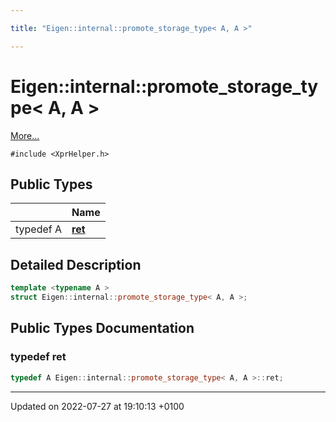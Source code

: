 ```yaml
---

title: "Eigen::internal::promote_storage_type< A, A >"

---
```


# Eigen::internal::promote_storage_type< A, A >



 [More...](#detailed-description)


`#include <XprHelper.h>`

## Public Types

|                | Name           |
| -------------- | -------------- |
| typedef A | **[ret](http://example.org/classes/structeigen_1_1internal_1_1promote__storage__type_3_01a_00_01a_01_4/#typedef-ret)**  |

## Detailed Description

```cpp
template <typename A >
struct Eigen::internal::promote_storage_type< A, A >;
```

## Public Types Documentation

### typedef ret

```cpp
typedef A Eigen::internal::promote_storage_type< A, A >::ret;
```


-------------------------------

Updated on 2022-07-27 at 19:10:13 +0100
